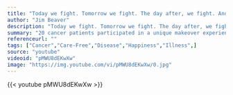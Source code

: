 ```yaml
---
title: "Today we fight. Tomorrow we fight. The day after, we fight. And if this disease plans on whipping us, it better bring a lunch, 'cause it's gonna have a long day doing it."
author: "Jim Beaver"
description: "Today we fight. Tomorrow we fight. The day after, we fight. And if this disease plans on whipping us, it better bring a lunch, 'cause it's gonna have a long day doing it. - Jim Beaver quotes from GetInspired365.com"
summary: "20 cancer patients participated in a unique makeover experience. They were invited to a studio. Their hair and makeup were completely redone. During the transformation, they were asked to keep their eyes shut. A photographer then immortalized the moment they opened their eyes. This discovery allowed them to forget their illness, if only for a second."
referenceurl: ""
tags: ["Cancer","Care-Free","Disease","Happiness","Illness",]
source: "youtube"
videoid: "pMWU8dEKwXw"
image: "https://img.youtube.com/vi/pMWU8dEKwXw/0.jpg"
---
```


{{< youtube pMWU8dEKwXw >}}
